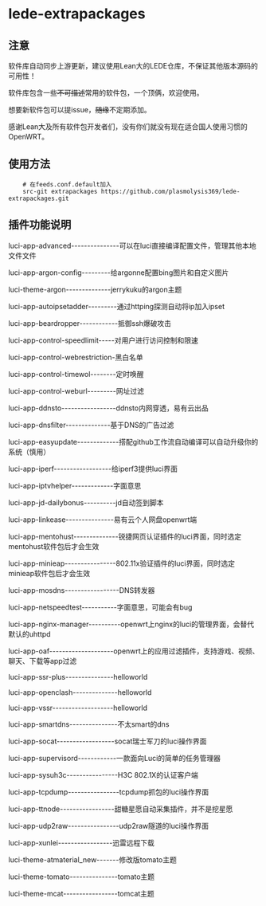 # lede-extrapackages

## 注意

软件库自动同步上游更新，建议使用Lean大的LEDE仓库，不保证其他版本源码的可用性！

软件库包含一些<s>不可描述</s>常用的软件包，一个顶俩，欢迎使用。

想要新软件包可以提issue，<s>随缘</s>不定期添加。

感谢Lean大及所有软件包开发者们，没有你们就没有现在适合国人使用习惯的OpenWRT。

## 使用方法

```Brach
    # 在feeds.conf.default加入
    src-git extrapackages https://github.com/plasmolysis369/lede-extrapackages.git
``` 
 
 ## 插件功能说明

luci-app-advanced---------------可以在luci直接编译配置文件，管理其他本地文件文件

luci-app-argon-config---------给argonne配置bing图片和自定义图片

luci-theme-argon--------------jerrykuku的argon主题

luci-app-autoipsetadder---------通过httping探测自动将ip加入ipset

luci-app-beardropper------------抵御ssh爆破攻击

luci-app-control-speedlimit-----对用户进行访问控制和限速

luci-app-control-webrestriction-黑白名单

luci-app-control-timewol--------定时唤醒

luci-app-control-weburl---------网址过滤

luci-app-ddnsto-----------------ddnsto内网穿透，易有云出品

luci-app-dnsfilter--------------基于DNS的广告过滤

luci-app-easyupdate-------------搭配github工作流自动编译可以自动升级你的系统（慎用）

luci-app-iperf------------------给iperf3提供luci界面

luci-app-iptvhelper-------------字面意思

luci-app-jd-dailybonus----------jd自动签到脚本

luci-app-linkease---------------易有云个人网盘openwrt端

luci-app-mentohust--------------锐捷网页认证插件的luci界面，同时选定mentohust软件包后才会生效

luci-app-minieap----------------802.11x验证插件的luci界面，同时选定minieap软件包后才会生效

luci-app-mosdns-----------------DNS转发器

luci-app-netspeedtest-----------字面意思，可能会有bug

luci-app-nginx-manager----------openwrt上nginx的luci的管理界面，会替代默认的uhttpd

luci-app-oaf--------------------openwrt上的应用过滤插件，支持游戏、视频、聊天、下载等app过滤

luci-app-ssr-plus---------------helloworld

luci-app-openclash--------------helloworld

luci-app-vssr-------------------helloworld

luci-app-smartdns---------------不太smart的dns

luci-app-socat------------------socat瑞士军刀的luci操作界面

luci-app-supervisord------------一款面向Luci的简单的任务管理器

luci-app-sysuh3c----------------H3C 802.1X的认证客户端

luci-app-tcpdump----------------tcpdump抓包的luci操作界面

luci-app-ttnode-----------------甜糖星愿自动采集插件，并不是挖星愿

luci-app-udp2raw----------------udp2raw隧道的luci操作界面

luci-app-xunlei-----------------迅雷远程下载

luci-theme-atmaterial_new-------修改版tomato主题

luci-theme-tomato---------------tomato主题

luci-theme-mcat-----------------tomcat主题
